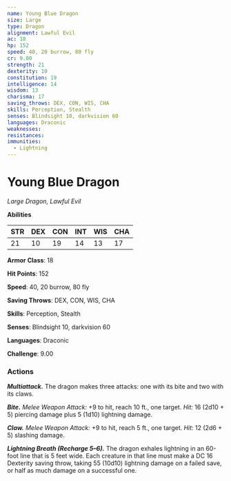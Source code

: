 ```yaml
---
name: Young Blue Dragon
size: Large
type: Dragon
alignment: Lawful Evil
ac: 18
hp: 152
speed: 40, 20 burrow, 80 fly
cr: 9.00
strength: 21
dexterity: 10
constitution: 19
intelligence: 14
wisdom: 13
charisma: 17
saving_throws: DEX, CON, WIS, CHA
skills: Perception, Stealth
senses: Blindsight 10, darkvision 60
languages: Draconic
weaknesses:
resistances:
immunities:
  - Lightning
---
```


# Young Blue Dragon

*Large Dragon, Lawful Evil*

**Abilities**

| STR | DEX | CON | INT | WIS | CHA |
| --- | --- | --- | --- | --- | --- |
| 21 | 10 | 19 | 14 | 13 | 17 |

**Armor Class**: 18

**Hit Points**: 152

**Speed**: 40, 20 burrow, 80 fly

**Saving Throws**: DEX, CON, WIS, CHA

**Skills**: Perception, Stealth

**Senses**: Blindsight 10, darkvision 60

**Languages**: Draconic

**Challenge**: 9.00


### Actions
***Multiattack.*** The dragon makes three attacks: one with its bite and two with its claws. 

***Bite.*** *Melee Weapon Attack:* +9 to hit, reach 10 ft., one target. *Hit:* 16 (2d10 + 5) piercing damage plus 5 (1d10) lightning damage. 

***Claw.*** *Melee Weapon Attack:* +9 to hit, reach 5 ft., one target. *Hit:* 12 (2d6 + 5) slashing damage. 

***Lightning Breath (Recharge 5–6).*** The dragon exhales lightning in an 60-foot line that is 5 feet wide. Each creature in that line must make a DC 16 Dexterity saving throw, taking 55 (10d10) lightning damage on a failed save, or half as much damage on a successful one.
